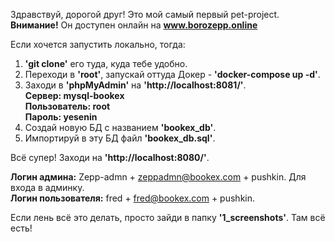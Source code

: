 Здравствуй, дорогой друг! Это мой самый первый pet-project.<br/>
<b>Внимание!</b> Он доступен онлайн на <b>www.borozepp.online</b><br/>

Если хочется запустить локально, тогда:<br/>

1. <b>'git clone'</b> его туда, куда тебе удобно.
2. Переходи в <b>'root'</b>, запускай оттуда Докер - <b>'docker-compose up -d'</b>.
3. Заходи в <b>'phpMyAdmin'</b> на <b>'http://localhost:8081/'</b>.<br/>
   <b>Сервер: mysql-bookex</b><br/>
   <b>Пользователь: root</b><br/>
   <b>Пароль: yesenin</b><br/>
4. Создай новую БД с названием <b>'bookex_db'</b>.
5. Импортируй в эту БД файл <b>'bookex_db.sql'</b>.

Всё супер! Заходи на <b>'http://localhost:8080/'</b>.<br/>

<b>Логин админа:</b> Zepp-admn + zeppadmn@bookex.com + pushkin. Для входа в админку.<br/>
<b>Логин пользователя:</b> fred + fred@bookex.com + pushkin.<br/>

Если лень всё это делать, просто зайди в папку <b>'1_screenshots'</b>. Там всё есть!
